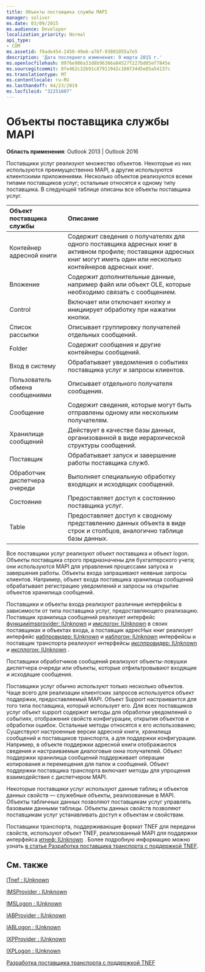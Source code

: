 ```yaml
---
title: Объекты поставщика службы MAPI
manager: soliver
ms.date: 03/09/2015
ms.audience: Developer
localization_priority: Normal
api_type:
- COM
ms.assetid: f8ade454-2450-49e6-a76f-93801055a7e5
description: 'Дата последнего изменения: 9 марта 2015 г.'
ms.openlocfilehash: 0976e986a33d8b96366a84527f227bd05ef7845e
ms.sourcegitcommit: 8fe462c32b91c87911942c188f3445e85a54137c
ms.translationtype: MT
ms.contentlocale: ru-RU
ms.lasthandoff: 04/23/2019
ms.locfileid: "32251607"
---
```

# <a name="mapi-service-provider-objects"></a>Объекты поставщика службы MAPI

  
  
**Область применения**: Outlook 2013 | Outlook 2016 
  
Поставщики услуг реализуют множество объектов. Некоторые из них используются преимущественно MAPI, а другие используются клиентскими приложениями. Несколько объектов реализуются всеми типами поставщиков услуг; остальные относятся к одному типу поставщика. В следующей таблице описаны все объекты поставщика услуг.
  
|**Объект поставщика службы**|**Описание**|
|:-----|:-----|
|Контейнер адресной книги  <br/> |Содержит сведения о получателях для одного поставщика адресных книг в активном профиле; поставщики адресных книг могут иметь один или несколько контейнеров адресных книг.  <br/> |
|Вложение  <br/> |Содержит дополнительные данные, например файл или объект OLE, которые необходимо связать с сообщением.  <br/> |
|Control  <br/> |Включает или отключает кнопку и инициирует обработку при нажатии кнопки.  <br/> |
|Список рассылки  <br/> |Описывает группировку получателей отдельных сообщений.  <br/> |
|Folder  <br/> |Содержит сообщения и другие контейнеры сообщений.  <br/> |
|Вход в систему  <br/> |Обрабатывает уведомления о событиях поставщика услуг и запросы клиентов.  <br/> |
|Пользователь обмена сообщениями  <br/> |Описывает отдельного получателя сообщения.  <br/> |
|Сообщение  <br/> |Содержит сведения, которые могут быть отправлены одному или нескольким получателям.  <br/> |
|Хранилище сообщений  <br/> |Действует в качестве базы данных, организованной в виде иерархической структуры сообщений.  <br/> |
|Поставщик  <br/> |Обрабатывает запуск и завершение работы поставщика служб.  <br/> |
|Обработчик диспетчера очереди  <br/> |Выполняет специальную обработку входящих и исходящих сообщений.  <br/> |
|Состояние  <br/> |Предоставляет доступ к состоянию поставщика услуг.  <br/> |
|Table  <br/> |Предоставляет доступ к сводному представлению данных объекта в виде строк и столбцов, аналогично таблице базы данных.  <br/> |
   
Все поставщики услуг реализуют объект поставщика и объект logon. Объекты поставщика строго предназначены для бухгалтерского учета; они используются MAPI для управления процессами запуска и завершения работы. Объекты входа запрашивают неявные запросы клиентов. Например, объект входа поставщика хранилища сообщений обрабатывает регистрацию уведомлений и запросы на открытие объектов хранилища сообщений. 
  
Поставщики и объекты входа реализуют различные интерфейсы в зависимости от типа поставщика услуг, предоставляющего реализацию. Поставщик хранилища сообщений реализует интерфейс [функцииimsprovider: IUnknown](imsprovideriunknown.md) и [имслогон: IUnknown](imslogoniunknown.md) в своих поставщиках и объектах входа, а поставщик адресНых книг реализует интерфейс [иабпровидер: IUnknown](iabprovideriunknown.md) и [иаблогон: IUnknown](iablogoniunknown.md) интерфейсы и поставщик транспорта реализуют интерфейсы [иксппровидер: IUnknown](ixpprovideriunknown.md) и [иксплогон: IUnknown](ixplogoniunknown.md) . 
  
Поставщики обработчиков сообщений реализуют объекты-ловушки диспетчера очереди или объекты, которые отфильтровывают входящие и исходящие сообщения.
  
Поставщики услуг обычно используют только несколько объектов. Чаще всего для реализации клиентских запросов используется объект поддержки, предоставляемый MAPI. Объект Support настраивается для того типа поставщика, который использует его. Для всех поставщиков услуг объект support содержит методы для обработки уведомлений о событиях, отображения свойств конфигурации, открытия объектов и обработки ошибок. Остальные методы относятся к его использованию; Существуют настроенные версии адресной книги, хранилища сообщений и поставщиков транспорта, а для поддержки конфигурации. Например, в объекте поддержки адресной книги отображаются сведения и настраиваемые диалоговые окна получателей. Объект поддержки хранилища сообщений поддерживает операции копирования и перемещения для папок и сообщений. Объект поддержки поставщика транспорта включает методы для упрощения взаимодействия с диспетчером MAPI. 
  
Некоторые поставщики услуг используют данные таблиц и объектов данных свойств — служебные объекты, реализованные в MAPI. Объекты табличных данных позволяют поставщикам услуг управлять базовыми данными таблицы. Объекты данных свойств позволяют поставщикам услуг устанавливать доступ к объектам и свойствам. 
  
Поставщики транспорта, поддерживающие формат TNEF для передачи свойств, используют объект TNEF, реализованный MAPI для поддержки интерфейса [итнеф: IUnknown](itnefiunknown.md) . Более подробную информацию можно узнать [в статье Разработка поставщика транспорта с поддержкой TNEF](developing-a-tnef-enabled-transport-provider.md). 
  
## <a name="see-also"></a>См. также



[ITnef : IUnknown](itnefiunknown.md)
  
[IMSProvider : IUnknown](imsprovideriunknown.md)
  
[IMSLogon : IUnknown](imslogoniunknown.md)
  
[IABProvider : IUnknown](iabprovideriunknown.md)
  
[IABLogon : IUnknown](iablogoniunknown.md)
  
[IXPProvider : IUnknown](ixpprovideriunknown.md)
  
[IXPLogon : IUnknown](ixplogoniunknown.md)


[Разработка поставщика транспорта с поддержкой TNEF](developing-a-tnef-enabled-transport-provider.md)

